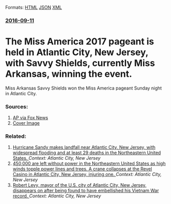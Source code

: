 
Formats: [HTML](/news/2016/09/11/the-miss-america-2017-pageant-is-held-in-atlantic-city-new-jersey-with-savvy-shields-currently-miss-arkansas-winning-the-event.html)  [JSON](/news/2016/09/11/the-miss-america-2017-pageant-is-held-in-atlantic-city-new-jersey-with-savvy-shields-currently-miss-arkansas-winning-the-event.json)  [XML](/news/2016/09/11/the-miss-america-2017-pageant-is-held-in-atlantic-city-new-jersey-with-savvy-shields-currently-miss-arkansas-winning-the-event.xml)  

### [2016-09-11](/news/2016/09/11/index.md)

# The Miss America 2017 pageant is held in Atlantic City, New Jersey, with Savvy Shields, currently Miss Arkansas, winning the event. 

Miss Arkansas Savvy Shields won the Miss America pageant Sunday night in Atlantic City.


### Sources:

1. [AP via Fox News](http://www.foxnews.com/entertainment/2016/09/12/miss-arkansas-sings-dances-her-way-to-miss-america-crown.html)
1. [Cover Image](http://a57.foxnews.com/media2.foxnews.com/BrightCove/694940094001/2016/09/12/0/0/694940094001_5120918436001_091216-ff-missamerica-1280.jpg?ve=1)

### Related:

1. [Hurricane Sandy makes landfall near Atlantic City, New Jersey, with widespread flooding and at least 29 deaths in the Northeastern United States. ](/news/2012/10/30/hurricane-sandy-makes-landfall-near-atlantic-city-new-jersey-with-widespread-flooding-and-at-least-29-deaths-in-the-northeastern-united-st.md) _Context: Atlantic City, New Jersey_
2. [450,000 are left without power in the Northeastern United States as high winds topple power lines and trees. A crane collapses at the Revel Casino in Atlantic City, New Jersey, injuring one. ](/news/2010/03/13/450-000-are-left-without-power-in-the-northeastern-united-states-as-high-winds-topple-power-lines-and-trees-a-crane-collapses-at-the-revel.md) _Context: Atlantic City, New Jersey_
3. [ Robert Levy, mayor of the U.S. city of Atlantic City, New Jersey, disappears on after being found to have embellished his Vietnam War record. ](/news/2007/09/29/robert-levy-mayor-of-the-u-s-city-of-atlantic-city-new-jersey-disappears-on-after-being-found-to-have-embellished-his-vietnam-war-recor.md) _Context: Atlantic City, New Jersey_

